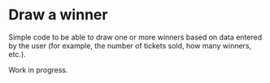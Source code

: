 # Draw a winner

Simple code to be able to draw one or more winners based on data entered by the user (for example, the number of tickets sold, how many winners, etc.).

Work in progress.
